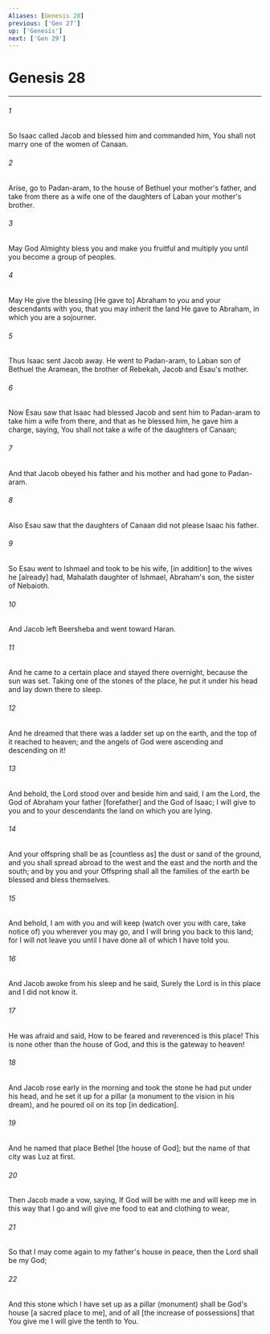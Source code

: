 ```yaml
---
Aliases: [Genesis 28]
previous: ['Gen 27']
up: ['Genesis']
next: ['Gen 29']
---
```

# Genesis 28

***














###### 1 






So Isaac called Jacob and blessed him and commanded him, You shall not marry one of the women of Canaan. 













###### 2 






Arise, go to Padan-aram, to the house of Bethuel your mother's father, and take from there as a wife one of the daughters of Laban your mother's brother. 













###### 3 






May God Almighty bless you and make you fruitful and multiply you until you become a group of peoples. 













###### 4 






May He give the blessing [He gave to] Abraham to you and your descendants with you, that you may inherit the land He gave to Abraham, in which you are a sojourner. 













###### 5 






Thus Isaac sent Jacob away. He went to Padan-aram, to Laban son of Bethuel the Aramean, the brother of Rebekah, Jacob and Esau's mother. 













###### 6 






Now Esau saw that Isaac had blessed Jacob and sent him to Padan-aram to take him a wife from there, and that as he blessed him, he gave him a charge, saying, You shall not take a wife of the daughters of Canaan; 













###### 7 






And that Jacob obeyed his father and his mother and had gone to Padan-aram. 













###### 8 






Also Esau saw that the daughters of Canaan did not please Isaac his father. 













###### 9 






So Esau went to Ishmael and took to be his wife, [in addition] to the wives he [already] had, Mahalath daughter of Ishmael, Abraham's son, the sister of Nebaioth. 













###### 10 






And Jacob left Beersheba and went toward Haran. 













###### 11 






And he came to a certain place and stayed there overnight, because the sun was set. Taking one of the stones of the place, he put it under his head and lay down there to sleep. 













###### 12 






And he dreamed that there was a ladder set up on the earth, and the top of it reached to heaven; and the angels of God were ascending and descending on it! 













###### 13 






And behold, the Lord stood over and beside him and said, I am the Lord, the God of Abraham your father [forefather] and the God of Isaac; I will give to you and to your descendants the land on which you are lying. 













###### 14 






And your offspring shall be as [countless as] the dust or sand of the ground, and you shall spread abroad to the west and the east and the north and the south; and by you and your Offspring shall all the families of the earth be blessed and bless themselves. 













###### 15 






And behold, I am with you and will keep (watch over you with care, take notice of) you wherever you may go, and I will bring you back to this land; for I will not leave you until I have done all of which I have told you. 













###### 16 






And Jacob awoke from his sleep and he said, Surely the Lord is in this place and I did not know it. 













###### 17 






He was afraid and said, How to be feared and reverenced is this place! This is none other than the house of God, and this is the gateway to heaven! 













###### 18 






And Jacob rose early in the morning and took the stone he had put under his head, and he set it up for a pillar (a monument to the vision in his dream), and he poured oil on its top [in dedication]. 













###### 19 






And he named that place Bethel [the house of God]; but the name of that city was Luz at first. 













###### 20 






Then Jacob made a vow, saying, If God will be with me and will keep me in this way that I go and will give me food to eat and clothing to wear, 













###### 21 






So that I may come again to my father's house in peace, then the Lord shall be my God; 













###### 22 






And this stone which I have set up as a pillar (monument) shall be God's house [a sacred place to me], and of all [the increase of possessions] that You give me I will give the tenth to You.
